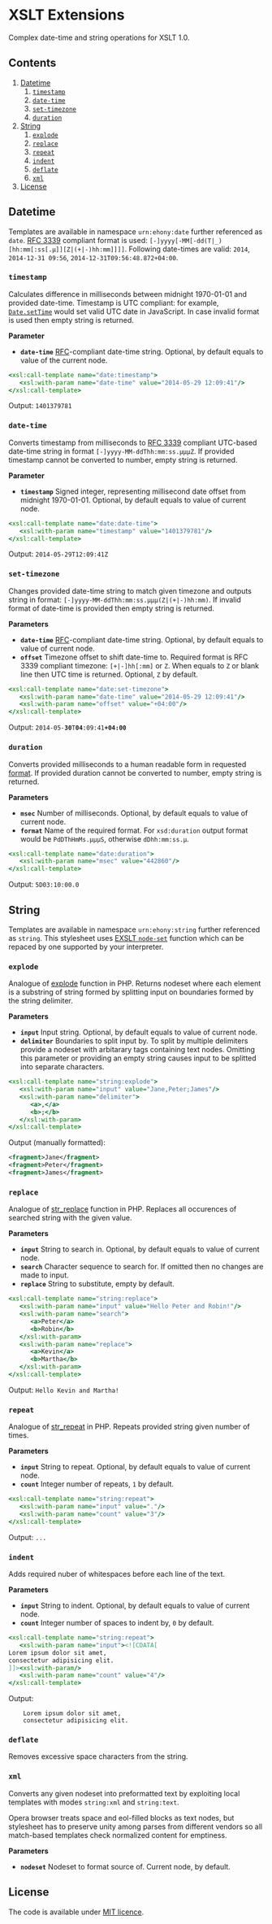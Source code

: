 # XSLT Extensions

Complex date-time and string operations for XSLT 1.0.

## Contents

1. [Datetime](#datetime)
    1. [`timestamp`](#timestamp)
    2. [`date-time`](#date-time)
    3. [`set-timezone`](#set-timezone)
    4. [`duration`](#duration)
2. [String](#string)
    1. [`explode`](#explode)
    2. [`replace`](#replace)
    3. [`repeat`](#repeat)
    4. [`indent`](#indent)
    5. [`deflate`](#deflate)
    6. [`xml`](#xml)
3. [License](#license)

## Datetime
Templates are available in namespace `urn:ehony:date` further referenced as `date`. [RFC 3339][RFC] compliant format is used: `[-]yyyy[-MM[-dd(T|_)[hh:mm[:ss[.μ]][Z|(+|-)hh:mm]]]]`. Following date-times are valid: `2014`, `2014-12-31 09:56`, `2014-12-31T09:56:48.872+04:00`.

### `timestamp`

Calculates difference in milliseconds between midnight 1970-01-01 and provided date-time. Timestamp is UTC compliant: for example, [`Date.setTime`](http://www.w3schools.com/jsref/jsref_setTime.asp) would set valid UTC date in JavaScript. In case invalid format is used then empty string is returned.

**Parameter**<br/>
* **`date-time`** [RFC][RFC]-compliant date-time string. Optional, by default equals to value of the current node.

```xslt
<xsl:call-template name="date:timestamp">
   <xsl:with-param name="date-time" value="2014-05-29 12:09:41"/>
</xsl:call-template>
```
Output: `1401379781`

### `date-time`

Converts timestamp from milliseconds to [RFC 3339][RFC] compliant UTC-based date-time string in format `[-]yyyy-MM-ddThh:mm:ss.μμμZ`. If provided timestamp cannot be converted to number, empty string is returned.

**Parameter**<br/>
* **`timestamp`** Signed integer, representing millisecond date offset from midnight 1970-01-01. Optional, by default equals to value of current node.

```xslt
<xsl:call-template name="date:date-time">
   <xsl:with-param name="timestamp" value="1401379781"/>
</xsl:call-template>
```
Output: `2014-05-29T12:09:41Z`

### `set-timezone`

Changes provided date-time string to match given timezone and outputs string in format: `[-]yyyy-MM-ddThh:mm:ss.μμμ(Z|(+|-)hh:mm)`. If invalid format of date-time is provided then empty string is returned.

**Parameters**<br/>
* **`date-time`** [RFC][RFC]-compliant date-time string. Optional, by default equals to value of current node.
* **`offset`** Timezone offset to shift date-time to. Required format is RFC 3339 compliant timezone: `[+|-]hh[:mm]` or `Z`. When equals to `Z` or blank line then UTC time is returned. Optional, `Z` by default.

```xslt
<xsl:call-template name="date:set-timezone">
   <xsl:with-param name="date-time" value="2014-05-29 12:09:41"/>
   <xsl:with-param name="offset" value="+04:00"/>
</xsl:call-template>
```
Output: <code>2014-05-<b>30</b>T<b>04</b>:09:41<b>+04:00</b></code>

### `duration`

Converts provided milliseconds to a human readable form in requested [format](http://www.w3.org/TR/xmlschema-2/#duration). If provided duration cannot be converted to number, empty string is returned.

**Parameters**<br/>
* **`msec`** Number of milliseconds. Optional, by default equals to value of current node.
* **`format`** Name of the required format. For `xsd:duration` output format would be `PdDThHmMs.μμμS`, otherwise `dDhh:mm:ss.μ`.

```xslt
<xsl:call-template name="date:duration">
   <xsl:with-param name="msec" value="442860"/>
</xsl:call-template>
```
Output: `5D03:10:00.0`

## String

Templates are available in namespace `urn:ehony:string` further referenced as `string`. This stylesheet uses [EXSLT `node-set`](http://exslt.org/exsl/functions/node-set/index.html) function which can be repaced by one supported by your interpreter.

### `explode`

Analogue of [explode](http://www.php.net/manual/en/function.explode) function in PHP. Returns nodeset where each element is a substring of string formed by splitting input on boundaries formed by the string delimiter.

**Parameters**<br/>
* **`input`** Input string. Optional, by default equals to value of current node.
* **`delimiter`** Boundaries to split input by. To split by multiple delimiters provide a nodeset with arbitarary tags containing text nodes. Omitting this parameter or providing an empty string causes input to be splitted into separate characters.

```xslt
<xsl:call-template name="string:explode">
   <xsl:with-param name="input" value="Jane,Peter;James"/>
   <xsl:with-param name="delimiter">
      <a>,</a>
      <b>;</b>
   </xsl:with-param>
</xsl:call-template>
```
Output (manually formatted):
```xml
<fragment>Jane</fragment>
<fragment>Peter</fragment>
<fragment>James</fragment>
```

### `replace`

Analogue of [str_replace](http://php.net/manual/en/function.str-replace) function in PHP. Replaces all occurences of searched string with the given value.

**Parameters**<br/>
* **`input`** String to search in. Optional, by default equals to value of current node.
* **`search`** Character sequence to search for. If omitted then no changes are made to input.
* **`replace`** String to substitute, empty by default.

```xslt
<xsl:call-template name="string:replace">
   <xsl:with-param name="input" value="Hello Peter and Robin!"/>
   <xsl:with-param name="search">
      <a>Peter</a>
      <b>Robin</b>
   </xsl:with-param>
   <xsl:with-param name="replace">
      <a>Kevin</a>
      <b>Martha</b>
   </xsl:with-param>
</xsl:call-template>
```
Output: `Hello Kevin and Martha!`

### `repeat`

Analogue of [str_repeat](http://php.net/manual/en/function.str-repeat) in PHP. Repeats provided string given number of times.

**Parameters**<br/>
* **`input`** String to repeat. Optional, by default equals to value of current node.
* **`count`** Integer number of repeats, `1` by default.

```xslt
<xsl:call-template name="string:repeat">
   <xsl:with-param name="input" value="."/>
   <xsl:with-param name="count" value="3"/>
</xsl:call-template>
```
Output: `...`

### `indent`

Adds required nuber of whitespaces before each line of the text.

**Parameters**<br/>
* **`input`** String to indent. Optional, by default equals to value of current node.
* **`count`** Integer number of spaces to indent by, `0` by default.

```xslt
<xsl:call-template name="string:repeat">
   <xsl:with-param name="input"><![CDATA[
Lorem ipsum dolor sit amet,
consectetur adipisicing elit.
]]><xsl:with-param/>
   <xsl:with-param name="count" value="4"/>
</xsl:call-template>
```
Output:
```
    Lorem ipsum dolor sit amet,
    consectetur adipisicing elit.
```

### `deflate`

Removes excessive space characters from the string.

### `xml`

Converts any given nodeset into preformatted text by exploiting local templates with modes `string:xml` and `string:text`.

Opera browser treats space and eol-filled blocks as text nodes, but stylesheet has to preserve unity among parses from different vendors so all match-based templates check normalized content for emptiness.

**Parameters**<br/>
* **`nodeset`** Nodeset to format source of. Current node, by default.

## License

The code is available under [MIT licence](LICENSE.txt).

[RFC]: http://tools.ietf.org/html/rfc3339
